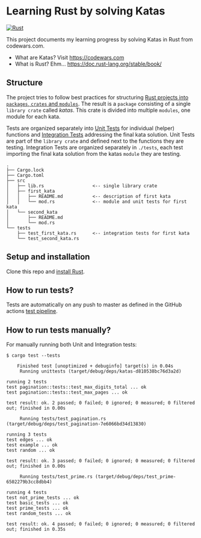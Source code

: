 # Learning Rust by solving Katas

[![Rust](https://github.com/maxhardt/learning-rust/actions/workflows/test.yml/badge.svg?branch=master)](https://github.com/maxhardt/learning-rust/actions/workflows/test.yml)

This project documents my learning progress by solving Katas in Rust from codewars.com.

- What are Katas? Visit https://codewars.com
- What is Rust? Ehm... https://doc.rust-lang.org/stable/book/

## Structure

The project tries to follow best practices for structuring [Rust projects into `packages`, `crates` and `modules`](https://doc.rust-lang.org/book/ch07-00-managing-growing-projects-with-packages-crates-and-modules.html). The result is a `package` consisting of a single `library crate` called *katas*. This crate is divided into multiple `modules`, one module for each kata.

Tests are organized separately into [Unit Tests](https://doc.rust-lang.org/book/ch11-03-test-organization.html#unit-tests) for individual (helper) functions and [Integration Tests](https://doc.rust-lang.org/book/ch11-03-test-organization.html#integration-tests) addressing the final kata solution. Unit Tests are part of the `library crate` and defined next to the functions they are testing. Integration Tests are organized separately in `./tests`, each test importing the final kata solution from the katas `module` they are testing.

    .
    ├── Cargo.lock
    ├── Cargo.toml
    ├── src
    │   ├── lib.rs                  <-- single library crate
    │   ├── first_kata
    │   │   ├── README.md           <-- description of first kata
    │   │   └── mod.rs              <-- module and unit tests for first kata
    │   └── second_kata
    │       ├── README.md
    │       └── mod.rs
    └── tests
        ├── test_first_kata.rs      <-- integration tests for first kata
        └── test_second_kata.rs

## Setup and installation

Clone this repo and [install Rust](https://doc.rust-lang.org/book/ch01-01-installation.html).

## How to run tests?

Tests are automatically on any push to master as defined in the GitHub actions [test pipeline](./.github/workflows/test.yml).

## How to run tests manually?

For manually running both Unit and Integration tests:

```
$ cargo test --tests

    Finished test [unoptimized + debuginfo] target(s) in 0.04s
     Running unittests (target/debug/deps/katas-d810538bc76d3a2d)

running 2 tests
test pagination::tests::test_max_digits_total ... ok
test pagination::tests::test_max_pages ... ok

test result: ok. 2 passed; 0 failed; 0 ignored; 0 measured; 0 filtered out; finished in 0.00s

     Running tests/test_pagination.rs (target/debug/deps/test_pagination-7e6066bd34d13830)

running 3 tests
test edges ... ok
test example ... ok
test random ... ok

test result: ok. 3 passed; 0 failed; 0 ignored; 0 measured; 0 filtered out; finished in 0.00s

     Running tests/test_prime.rs (target/debug/deps/test_prime-6502279b3cc8dbb4)

running 4 tests
test not_prime_tests ... ok
test basic_tests ... ok
test prime_tests ... ok
test random_tests ... ok

test result: ok. 4 passed; 0 failed; 0 ignored; 0 measured; 0 filtered out; finished in 0.35s
```
